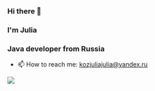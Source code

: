 ### Hi there 👋
### I'm Julia
### Java developer from Russia


- 📫 How to reach me: kozjuliajulia@yandex.ru

![](https://github-profile-summary-cards.vercel.app/api/cards/stats?username=kozjulia&theme=solarized_dark)
